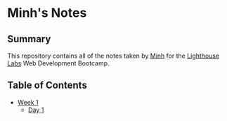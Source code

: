 # Minh's Notes
## Summary

This repository contains all of the notes taken by [Minh](https://github.com/minhvo1) for the [Lighthouse Labs](https://www.lighthouselabs.ca/) Web Development Bootcamp.

## Table of Contents
* [Week 1](/Week_1)
  * [Day 1](/Week_1/Day_1)